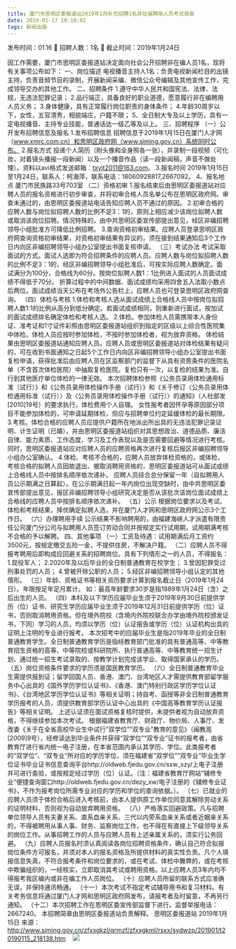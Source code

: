 ```yaml
---
title: 厦门市思明区委报道站2019年1月补充招聘1名非在编聘用人员考试简章
date: 2019-01-17 10:10:02
tags: 新闻出版
---
```

发布时间：01.16   🌟   招聘人数：1名   🌈   截止时间：2019年1月24日
<!-- more -->

因工作需要，厦门市思明区委报道站决定面向社会公开招聘非在编人员1名，现将有关事项公布如下：
一、岗位描述
电视播音主持人1名：负责电视新闻栏目的出镜主持，负责音频节目的录制，开展新闻采编、微信公众号编辑及其他宣传工作，完成领导交办的其他工作。
二、招聘条件
1.遵守中华人民共和国宪法、法律、法规，无违法犯罪记录；
2.品行端正，具备良好的职业道德，愿意履行非在编聘用人员义务；
3.身体健康，具有正常履行岗位职责的身体条件；
4.年龄30周岁以下，女性，五官清秀，相貌端庄，户籍不限；
5、全日制大专及以上学历，具有一定电视播音、主持专业技能，普通话达一级乙等及以上。
三、招聘程序
（一）公开发布招聘信息及报名
1.发布招聘信息
招聘信息于2019年1月15日在厦门人才网（www.xmrc.com.cn）和思明区政府网（www.siming.gov.cn）系统同时公布。
2.报名方式
投递个人简历（附头像和全身照各一张），并录制一段视频（可化妆，对着镜头播报一段新闻）以及一个播音作品（读一段新闻稿，声音不做处理）。资料以avi格式发送邮箱：txyjt2011@163.com。
3.报名时间
2019年1月15日至1月24日，联系人：柯海萍，联系电话：18060928817,2667092。
4、报名地点
厦门市民族路33号703室
（二）资格初审
1.报名结束后由思明区委报道站对应聘人员的报名资格进行初步审查，并将初审合格人员名单公布在思明区政府网。审查未通过的，由思明区委报道站电话告知应聘人员不通过的原因。
2.初审合格的应聘人数与岗位拟招聘人数的比例不足3：1的，原则上相应减少该岗位拟聘人数或取消该岗位招聘。情况特殊的，由中共思明区委宣传部提出意见，经区非编招聘领导小组批准方可降低比例招聘。
3.查询资格初审结果。应聘人员登录思明区政府网查询资格初审结果，对资格初审结果有异议的，须在接到结果通知后3个工作日内向区非编招聘领导小组办公室提出书面复核申请。
（三）考试办法
考试采取面试的方式。面试人选即为符合招聘条件的应聘人员。应聘人数与岗位拟招聘人数的比例不足3：1的，经区非编招聘领导小组批准后，可按实际应聘人数确定。面试满分为100分，合格线为60分。按岗位拟聘人数1：1比例进入面试的人员面试成绩不得低于70分。
折算过程中的中间数据、面试成绩均采用四舍五入法取小数点后两位。面试成绩当天公布在考场外公告栏上，应聘人员也可登录思明区政府网查询。
（四）体检与考核
1.体检和考核人选从面试成绩上合格线人员中按岗位拟招聘人数1:1的比例从高分到低分确定。若面试成绩相同，则重新进行面试，按加试的面试成绩排名确定体检和考核人选。
2.体检。参加体检人员需携带本人身份证、准考证和1寸证件彩照由思明区委报道站组织到指定的区级以上综合性医院集中体检。体检人员应按时参加体检，不按时参加体检者，视为放弃资格。
体检结果由思明区委报道站通知应聘人员。应聘人员或思明区委报道站对体检结果有疑问的，可在收到书面通知之日起5个工作日内向区非编招聘领导小组办公室提出书面复检申请，获得批准后由应聘人员在区监察部门的监督下从具有资质条件的医院名单（不含首次体检医院）中抽取复检医院。复检只有一次，以复检的结果为准。自行到其他医疗单位体检的一律无效。
本次招聘体检参照《公务员录用体检通用标准（试行）》和《公务员录用体检操作手册（试行）》和《关于修订〈公务员录用体检通用标准（试行）〉及〈公务员录用体检操作手册（试行）〉的通知》（人社部发[2010]19号）的要求执行，体检费用个人自理。
女性报考者因怀孕等原因部分项目不能参加体检的，可申请延期体检，但应与招聘单位约定延缓体检的最长期限。
3.考核。体检合格的应聘人员应提供户籍所在地派出所出具的无违法犯罪记录证明、计生证明（已婚），并由思明区委报道站组织对其思想政治、道德品质、廉洁自律、能力素质、工作态度、学习及工作表现以及是否需要回避等情况进行考核。同时，思明区委报道站应对应聘人员的应聘资格再次进行复核后报区非编招聘领导小组办公室确认。
4.体检、考核不合格的，应聘人员放弃体检资格的，或体检、考核合格的拟聘人员因故退出、被取消聘用资格的，思明区委报道站可从面试成绩上合格线人员中按排名顺序依次递补。
应聘人员综合总分保留一年（自拟聘用人员公示期满之日算起）。在公示期满日起一年内岗位出现空缺时，由中共思明区委宣传部提出意见，报区非编招聘领导小组研究决定是否从该批次该岗位面试成绩上合格线的应聘人员中按排名顺序依次递补。
（五）公示
根据岗位要求以及考试、体检和考核结果，择优确定拟聘人选，并在厦门人才网和思明区政府网公示3个工作日。
（六）办理聘用手续
公示结果不影响聘用的，由福建海峡人才派遣有限责任公司厦门分公司与拟聘用人员签订劳动合同并按规定实行试用期，试用期满考核不合格的予以解聘。
四、其他事项
（一）工资及待遇：试用期满后月工资约3500元，按规定缴交五险一金，不提供住房，不解决户籍。
（二）应聘人员不得报考聘用后即构成应回避关系的招聘岗位。具有下列情形之一的人员，不得报名：
1.现役军人；
2.2020年及以后毕业的全日制普通教育在校学生；
3.曾因犯罪受过刑事处罚的人员；
4.曾被开除公职的人员；
5.经区非编招聘领导小组认定的其他情形。
（三）年龄、资格证书等相关资历要求计算到报名截止日（2019年1月24日）。年限按足年足月累计。
如：最高年龄要求30岁是指1989年1月24日（含）之后出生的人员。
（四）本科及以下学历应届毕业生须于2019年9月30日前提供学历（位）证书、研究生学历应届毕业生须于2019年12月31日前提供学历（位）证书，否则取消聘用资格。但在境外院校（含境内外院校联合办学由境外院校颁发证书，下同）学习的人员，均须以学历（位）认证报告或学历（位）认证机构出具的证明上注明的专业进行报考。
本次招考中的应届毕业生是指2019年毕业的全日制普通教育学生。全日制普通教育学历是指经教育部门批准的具有普通高等、中等教育招生资格的高等、中等院校或科研院所、执行普通高等、中等教育统一招生计划、通过统一招生考试录取的、按教学计划完成该学业、取得国家承认的学历。
（五）岗位资格条件要求的学历须是国民教育学历。
（六）全日制普通教育毕业生需提供报到证；留学回国人员、香港、澳门、台湾地区人才需提供教育部留学服务中心出具的《国外学历学位认证书》、《香港、澳门特别行政区学历学位认证书》、《台湾地区学历学位认证书》等相关证明；持自考、函授等非全日制普通教育学历报考的人员，须提供教育部学历认证中心出具的《中国高等教育学历认证报告》等相关证明。
上述认证须在面试资格复核时提供，未提供者视为自动放弃资格，不得继续参加本次考试。
根据福建省教育厅、财政厅、物价局、人事厅、发改委《关于在全省高校毕业生中试行“双学位”“双专业”教育的意见》（闽教高[2009]9号），经修读达到毕业条件并获得“双学位”“双专业”证书的报考者，由省教育厅进行省内统一电子注册，在本省范围内承认其学历、学位。此类报考者的“双学位”、“双专业”所对应的学历学位，须在福建省“双学位”“双专业”毕业生学位证书毕业证书信息查询平台http://oldweb.fjedu.gov.cn/sxw_szy/上电子注册并可进行查验，或按规定经过学历（位）认证。（注：福建省教育厅网站“辅修专业”便捷查询窗口http://oldweb.fjedu.gov.cn/dezy_xw/电子注册的《辅修专业证书》，不作为报考岗位所需专业对应的学历和学位的查询依据。）。
（七）已就业的应聘人员须于体检合格后进入考核前，由本人提供原工作单位同意其解除劳动关系的证明材料，否则视为自动放弃聘用资格。
（八）严格落实回避政策。凡与招聘单位领导人员有夫妻关系、直系血亲关系、三代以内旁系血亲关系或者近姻亲关系的，不得被聘用从事人事、财务、监察岗位工作，也不得在有直接上下级领导关系的岗位工作。从事招聘工作的人员与应聘人员有上述亲属关系的，须实行公务回避。
（九）应聘人员报名时须认真阅读各岗位招聘资格条件，确认自己符合拟报岗位条件方可报名，并须对本人的报名资格及所提供材料的真实性负责。凡个人填报信息失真，不符合报考条件和岗位要求的，或在考试、体检中舞弊的，或在考核中欺骗组织的，一经核实，立即取消其考试或聘用资格。以上应聘人员3年内均不得报考我区编内或非在编工作人员岗位。
（十）应聘人员所留的联系方式应准确无误，并保持通讯畅通。
（十一）本次考试不指定考试辅导用书和复习材料。有关考务信息将通过厦门人才网和思明区政府网发布，请报考者及时留意，不再另行通知。
（十二）本次招聘工作在思明区委宣传部监督下进行。监督举报电话：2667240。
本招聘简章由思明区委报道站负责解释。
思明区委报道站
2019年1月15日
来源：
http://www.siming.gov.cn/zfxxgkzl/qrmzf/zfxxgkml/rsxx/sydwzp/201901/t20190115_218138.htm
 
 ![](https://cdn.weiweiblog.cn/20181015134814.png)